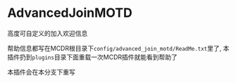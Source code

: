 # AdvancedJoinMOTD
高度可自定义的加入欢迎信息

帮助信息都写在MCDR根目录下`config/advanced_join_motd/ReadMe.txt`里了, 本插件扔到`plugins`目录下面重载一次MCDR插件就能看到帮助了

本插件会在本分支下重写